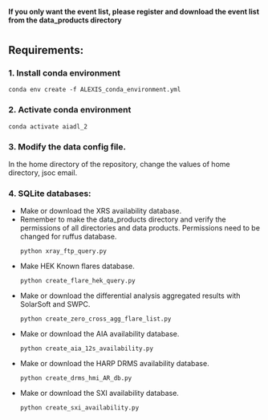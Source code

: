 
**If you only want the event list, please register and download the event list from the data_products directory**

#
## Requirements:
### 1. Install conda environment
   ```
   conda env create -f ALEXIS_conda_environment.yml
   
   ```

### 2. Activate conda environment
   ```
   conda activate aiadl_2
   ```
### 3. Modify the data config file.
   In the home directory of the repository, change the values of home directory, jsoc email. 

### 4. SQLite databases: 
   - Make or download the XRS availability database.
   - Remember to make the data_products directory and verify the permissions of all directories and data products. Permissions need to be changed for ruffus database. 
      ```
      python xray_ftp_query.py
      ```
  - Make HEK Known flares database.
      ```
      python create_flare_hek_query.py
      ```
  - Make or download the differential analysis aggregated results with SolarSoft and SWPC.
      ```
      python create_zero_cross_agg_flare_list.py
      ```
  - Make or download the AIA availability database.
      ```
      python create_aia_12s_availability.py
      ```
  - Make or download the HARP DRMS availability database.
      ```
      python create_drms_hmi_AR_db.py
      ```
  - Make or download the SXI availability database.
      ```
      python create_sxi_availability.py
      ```


